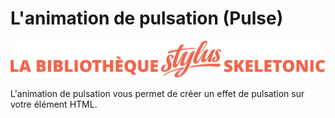 # L'animation de pulsation (Pulse)

![Bannière représentant la bibliothèque Stylus Skeletonic](../assets/skeletonic-stylus-titre.svg)

L'animation de pulsation vous permet de créer un effet de pulsation sur votre élément HTML.
